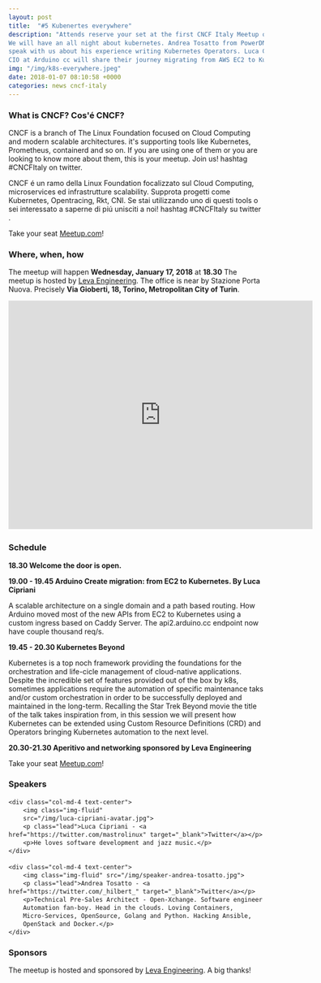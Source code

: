 ```yaml
---
layout: post
title:  "#5 Kubenertes everywhere"
description: "Attends reserve your set at the first CNCF Italy Meetup of 2018.
We will have an all night about kubernetes. Andrea Tosatto from PowerDNS will
speak with us about his experience writing Kubernetes Operators. Luca Cipriani
CIO at Arduino cc will share their journey migrating from AWS EC2 to Kubenertes."
img: "/img/k8s-everywhere.jpeg"
date: 2018-01-07 08:10:58 +0000
categories: news cncf-italy
---
```

### What is CNCF? Cos'é CNCF?

CNCF is a branch of The Linux Foundation focused on Cloud Computing and modern
scalable architectures. it's supporting tools like Kubernetes, Prometheus,
containerd and so on. If you are using one of them or you are looking to know
more about them, this is your meetup. Join us! hashtag #CNCFItaly on twitter.

CNCF é un ramo della Linux Foundation focalizzato sul Cloud Computing,
microservices ed infrastrutture scalability. Supprota progetti come Kubernetes,
Opentracing, Rkt, CNI. Se stai utilizzando uno di questi tools o sei interessato
a saperne di piú unisciti a noi! hashtag #CNCFItaly su twitter .

Take your seat
[Meetup.com](https://www.meetup.com/CNCF-Italy/events/243039837/)!

### Where, when, how
The meetup will happen **Wednesday, January 17, 2018** at **18.30**
The meetup is hosted by [Leva Engineering](http://leva.io). The office is near
by Stazione Porta Nuova. Precisely **Via Gioberti, 18, Torino, Metropolitan City of Turin**.

<iframe
src="https://www.google.com/maps/embed?pb=!1m18!1m12!1m3!1d2818.1642894296047!2d7.672262715718153!3d45.06217826819885!2m3!1f0!2f0!3f0!3m2!1i1024!2i768!4f13.1!3m3!1m2!1s0x47886d6ad035afa9%3A0x5c9ddc0424dc58c0!2sVia+Vincenzo+Gioberti%2C+18%2C+10128+Torino+TO!5e0!3m2!1sen!2sit!4v1515324545670"
width="600" height="450" frameborder="0" style="border:0"
allowfullscreen></iframe>

### Schedule

**18.30 Welcome the door is open.**

**19.00 - 19.45 Arduino Create migration: from EC2 to Kubernetes. By Luca Cipriani**

A scalable architecture on a single domain and a path based routing.  How
Arduino moved most of the new APIs from EC2 to Kubernetes using a custom ingress
based on Caddy Server. The api2.arduino.cc endpoint now have couple thousand
req/s.

**19.45 - 20.30 Kubernetes Beyond**

Kubernetes is a top noch framework providing the foundations for the
orchestration and life-cicle management of cloud-native applications.  Despite
the incredible set of features provided out of the box by k8s, sometimes
applications require the automation of specific maintenance taks and/or custom
orchestration in order to be successfully deployed and maintained in the
long-term.  Recalling the Star Trek Beyond movie the title of the talk takes
inspiration from, in this session we will present how Kubernetes can be extended
using Custom Resource Definitions (CRD) and Operators bringing Kubernetes
automation to the next level.

**20.30-21.30 Aperitivo and networking sponsored by Leva Engineering**

Take your seat
[Meetup.com](https://www.meetup.com/CNCF-Italy/events/243039837/)!

### Speakers

<div class="row justify-content-md-center">

    <div class="col-md-4 text-center">
        <img class="img-fluid"
        src="/img/luca-cipriani-avatar.jpg">
        <p class="lead">Luca Cipriani - <a href="https://twitter.com/mastrolinux" target="_blank">Twitter</a></p>
        <p>He loves software development and jazz music.</p>
    </div>

    <div class="col-md-4 text-center">
        <img class="img-fluid" src="/img/speaker-andrea-tosatto.jpg">
        <p class="lead">Andrea Tosatto - <a href="https://twitter.com/_hilbert_" target="_blank">Twitter</a></p>
        <p>Technical Pre-Sales Architect - Open-Xchange. Software engineer
        Automation fan-boy. Head in the clouds. Loving Containers,
        Micro-Services, OpenSource, Golang and Python. Hacking Ansible,
        OpenStack and Docker.</p>
    </div>

</div>

### Sponsors

The meetup is hosted and sponsored by [Leva
Engineering](http://leva.io/). A big
thanks!

